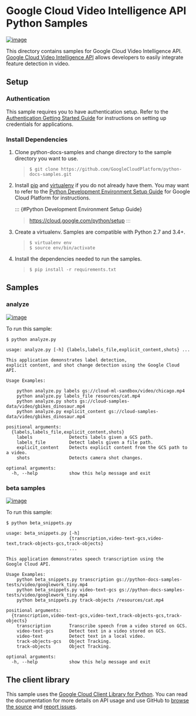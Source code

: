 Google Cloud Video Intelligence API Python Samples
==================================================

[![image](https://gstatic.com/cloudssh/images/open-btn.png)](https://console.cloud.google.com/cloudshell/open?git_repo=https://github.com/GoogleCloudPlatform/python-docs-samples&page=editor&open_in_editor=video/cloud-client/analyze/README.rst)

This directory contains samples for Google Cloud Video Intelligence API.
[Google Cloud Video Intelligence
API](https://cloud.google.com/video-intelligence/docs) allows developers
to easily integrate feature detection in video.

Setup
-----

### Authentication

This sample requires you to have authentication setup. Refer to the
[Authentication Getting Started
Guide](https://cloud.google.com/docs/authentication/getting-started) for
instructions on setting up credentials for applications.

### Install Dependencies

1.  Clone python-docs-samples and change directory to the sample
    directory you want to use.

    > ``` {.bash}
    > $ git clone https://github.com/GoogleCloudPlatform/python-docs-samples.git
    > ```

2.  Install [pip](https://pip.pypa.io/) and
    [virtualenv](https://virtualenv.pypa.io/) if you do not already have
    them. You may want to refer to the [Python Development Environment
    Setup Guide]() for Google Cloud Platform for instructions.

    ::: {#Python Development Environment Setup Guide}
    > <https://cloud.google.com/python/setup>
    :::

3.  Create a virtualenv. Samples are compatible with Python 2.7 and
    3.4+.

    > ``` {.bash}
    > $ virtualenv env
    > $ source env/bin/activate
    > ```

4.  Install the dependencies needed to run the samples.

    > ``` {.bash}
    > $ pip install -r requirements.txt
    > ```

Samples
-------

### analyze

[![image](https://gstatic.com/cloudssh/images/open-btn.png)](https://console.cloud.google.com/cloudshell/open?git_repo=https://github.com/GoogleCloudPlatform/python-docs-samples&page=editor&open_in_editor=video/cloud-client/analyze/analyze.py,video/cloud-client/analyze/README.rst)

To run this sample:

``` {.bash}
$ python analyze.py

usage: analyze.py [-h] {labels,labels_file,explicit_content,shots} ...

This application demonstrates label detection,
explicit content, and shot change detection using the Google Cloud API.

Usage Examples:

    python analyze.py labels gs://cloud-ml-sandbox/video/chicago.mp4
    python analyze.py labels_file resources/cat.mp4
    python analyze.py shots gs://cloud-samples-data/video/gbikes_dinosaur.mp4
    python analyze.py explicit_content gs://cloud-samples-data/video/gbikes_dinosaur.mp4

positional arguments:
  {labels,labels_file,explicit_content,shots}
    labels              Detects labels given a GCS path.
    labels_file         Detect labels given a file path.
    explicit_content    Detects explicit content from the GCS path to a video.
    shots               Detects camera shot changes.

optional arguments:
  -h, --help            show this help message and exit
```

### beta samples

[![image](https://gstatic.com/cloudssh/images/open-btn.png)](https://console.cloud.google.com/cloudshell/open?git_repo=https://github.com/GoogleCloudPlatform/python-docs-samples&page=editor&open_in_editor=video/cloud-client/analyze/beta_snippets.py,video/cloud-client/analyze/README.rst)

To run this sample:

``` {.bash}
$ python beta_snippets.py

usage: beta_snippets.py [-h]
                        {transcription,video-text-gcs,video-text,track-objects-gcs,track-objects}
                        ...

This application demonstrates speech transcription using the
Google Cloud API.

Usage Examples:
    python beta_snippets.py transcription gs://python-docs-samples-tests/video/googlework_tiny.mp4
    python beta_snippets.py video-text-gcs gs://python-docs-samples-tests/video/googlework_tiny.mp4
    python beta_snippets.py track-objects /resources/cat.mp4

positional arguments:
  {transcription,video-text-gcs,video-text,track-objects-gcs,track-objects}
    transcription       Transcribe speech from a video stored on GCS.
    video-text-gcs      Detect text in a video stored on GCS.
    video-text          Detect text in a local video.
    track-objects-gcs   Object Tracking.
    track-objects       Object Tracking.

optional arguments:
  -h, --help            show this help message and exit
```

The client library
------------------

This sample uses the [Google Cloud Client Library for
Python](https://googlecloudplatform.github.io/google-cloud-python/). You
can read the documentation for more details on API usage and use GitHub
to [browse the
source](https://github.com/GoogleCloudPlatform/google-cloud-python) and
[report
issues](https://github.com/GoogleCloudPlatform/google-cloud-python/issues).
